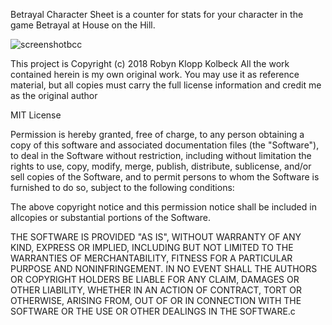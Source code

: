 Betrayal Character Sheet is a counter for stats for your character in the game Betrayal at House on the Hill.

![screenshotbcc](https://user-images.githubusercontent.com/1616363/40254853-e9219b30-5a99-11e8-96e1-c4e53b1df1b3.png)

This project is Copyright (c) 2018 Robyn Klopp Kolbeck 
All the work contained herein is my own original work.  You may use it as reference material, but all copies must carry the full license information and credit me as the original author

MIT License

Permission is hereby granted, free of charge, to any person obtaining a copy of this software and associated documentation files (the "Software"), to deal in the Software without restriction, including without limitation the rights to use, copy, modify, merge, publish, distribute, sublicense, and/or sell copies of the Software, and to permit persons to whom the Software is furnished to do so, subject to the following conditions:

The above copyright notice and this permission notice shall be included in allcopies or substantial portions of the Software.

THE SOFTWARE IS PROVIDED "AS IS", WITHOUT WARRANTY OF ANY KIND, EXPRESS OR IMPLIED, INCLUDING BUT NOT LIMITED TO THE WARRANTIES OF MERCHANTABILITY, FITNESS FOR A PARTICULAR PURPOSE AND NONINFRINGEMENT. IN NO EVENT SHALL THE AUTHORS OR COPYRIGHT HOLDERS BE LIABLE FOR ANY CLAIM, DAMAGES OR OTHER LIABILITY, WHETHER IN AN ACTION OF CONTRACT, TORT OR OTHERWISE, ARISING FROM, OUT OF OR IN CONNECTION WITH THE SOFTWARE OR THE USE OR OTHER DEALINGS IN THE SOFTWARE.c

